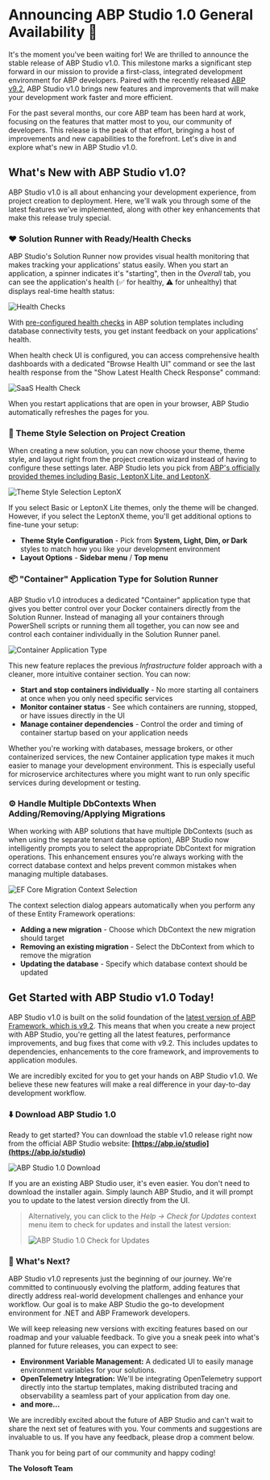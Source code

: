# Announcing ABP Studio 1.0 General Availability 🚀

It's the moment you've been waiting for! We are thrilled to announce the stable release of ABP Studio v1.0. This milestone marks a significant step forward in our mission to provide a first-class, integrated development environment for ABP developers. Paired with the recently released [ABP v9.2](https://abp.io/community/articles/announcing-abp-9-2-stable-release-061qmtzb), ABP Studio v1.0 brings new features and improvements that will make your development work faster and more efficient.

For the past several months, our core ABP team has been hard at work, focusing on the features that matter most to you, our community of developers. This release is the peak of that effort, bringing a host of improvements and new capabilities to the forefront. Let's dive in and explore what's new in ABP Studio v1.0.

## What's New with ABP Studio v1.0?

ABP Studio v1.0 is all about enhancing your development experience, from project creation to deployment. Here, we'll walk you through some of the latest features we've implemented, along with other key enhancements that make this release truly special.

### ❤️ Solution Runner with Ready/Health Checks

ABP Studio's Solution Runner now provides visual health monitoring that makes tracking your applications' status easily. When you start an application, a spinner indicates it's "starting", then in the *Overall* tab, you can see the application's health (✅ for healthy, ⚠️ for unhealthy) that displays real-time health status:

![Health Checks](health-checks.png)

With [pre-configured health checks](https://abp.io/docs/9.2/solution-templates/layered-web-application/health-check-configuration) in ABP solution templates including database connectivity tests, you get instant feedback on your applications' health. 

When health check UI is configured, you can access comprehensive health dashboards with a dedicated "Browse Health UI" command or see the last health response from the "Show Latest Health Check Response" command:

![SaaS Health Check](saas-health-check.png)

When you restart applications that are open in your browser, ABP Studio automatically refreshes the pages for you.

### 🎨 Theme Style Selection on Project Creation

When creating a new solution, you can now choose your theme, theme style, and layout right from the project creation wizard instead of having to configure these settings later. ABP Studio lets you pick from [ABP's officially provided themes including Basic, LeptonX Lite, and LeptonX](https://abp.io/docs/latest/ui-themes).

![Theme Style Selection LeptonX](theme-style-selection-leptonx.png)

If you select Basic or LeptonX Lite themes, only the theme will be changed. However, if you select the LeptonX theme, you'll get additional options to fine-tune your setup:

- **Theme Style Configuration** - Pick from **System, Light, Dim, or Dark** styles to match how you like your development environment 
- **Layout Options** - **Sidebar menu** / **Top menu**

### 📦 "Container" Application Type for Solution Runner

ABP Studio v1.0 introduces a dedicated "Container" application type that gives you better control over your Docker containers directly from the Solution Runner. Instead of managing all your containers through PowerShell scripts or running them all together, you can now see and control each container individually in the Solution Runner panel.

![Container Application Type](containers-type.png)

This new feature replaces the previous _Infrastructure_ folder approach with a cleaner, more intuitive container section. You can now:

- **Start and stop containers individually** - No more starting all containers at once when you only need specific services
- **Monitor container status** - See which containers are running, stopped, or have issues directly in the UI
- **Manage container dependencies** - Control the order and timing of container startup based on your application needs

Whether you're working with databases, message brokers, or other containerized services, the new Container application type makes it much easier to manage your development environment. This is especially useful for microservice architectures where you might want to run only specific services during development or testing.

### ⚙️ Handle Multiple DbContexts When Adding/Removing/Applying Migrations

When working with ABP solutions that have multiple DbContexts (such as when using the separate tenant database option), ABP Studio now intelligently prompts you to select the appropriate DbContext for migration operations. This enhancement ensures you're always working with the correct database context and helps prevent common mistakes when managing multiple databases.

![EF Core Migration Context Selection](new-migration-added.gif)

The context selection dialog appears automatically when you perform any of these Entity Framework operations:

- **Adding a new migration** - Choose which DbContext the new migration should target
- **Removing an existing migration** - Select the DbContext from which to remove the migration  
- **Updating the database** - Specify which database context should be updated

## Get Started with ABP Studio v1.0 Today!

ABP Studio v1.0 is built on the solid foundation of the [latest version of ABP Framework, which is v9.2](https://abp.io/community/articles/announcing-abp-9-2-stable-release-061qmtzb). This means that when you create a new project with ABP Studio, you're getting all the latest features, performance improvements, and bug fixes that come with v9.2. This includes updates to dependencies, enhancements to the core framework, and improvements to application modules. 

We are incredibly excited for you to get your hands on ABP Studio v1.0. We believe these new features will make a real difference in your day-to-day development workflow.

### ⬇️ Download ABP Studio 1.0

Ready to get started? You can download the stable v1.0 release right now from the official ABP Studio website: **[https://abp.io/studio](https://abp.io/studio)**

![ABP Studio 1.0 Download](abp-studio-download.png)

If you are an existing ABP Studio user, it's even easier. You don't need to download the installer again. Simply launch ABP Studio, and it will prompt you to update to the latest version directly from the UI.

> Alternatively, you can click to the *Help -> Check for Updates* context menu item to check for updates and install the latest version:
>
> ![ABP Studio 1.0 Check for Updates](abp-studio-check-for-updates.png)

### 🔮 What's Next?

ABP Studio v1.0 represents just the beginning of our journey. We're committed to continuously evolving the platform, adding features that directly address real-world development challenges and enhance your workflow. Our goal is to make ABP Studio the go-to development environment for .NET and ABP Framework developers.

We will keep releasing new versions with exciting features based on our roadmap and your valuable feedback. To give you a sneak peek into what's planned for future releases, you can expect to see:

- **Environment Variable Management:** A dedicated UI to easily manage environment variables for your solutions.
- **OpenTelemetry Integration:** We'll be integrating OpenTelemetry support directly into the startup templates, making distributed tracing and observability a seamless part of your application from day one.
- **and more...**

We are incredibly excited about the future of ABP Studio and can't wait to share the next set of features with you. Your comments and suggestions are invaluable to us. If you have any feedback, please drop a comment below.

Thank you for being part of our community and happy coding!

**The Volosoft Team**
